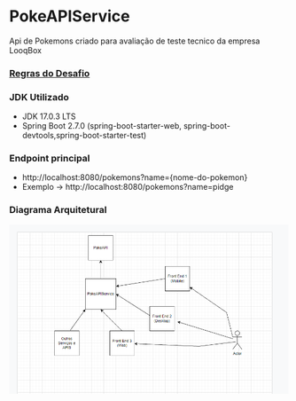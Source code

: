 # PokeAPIService
Api de Pokemons criado para avaliação de teste tecnico da empresa LooqBox

### [Regras do Desafio](https://github.com/looqbox/looqbox-backend-challenge#readme)
 
### JDK Utilizado
* JDK 17.0.3 LTS
* Spring Boot 2.7.0 (spring-boot-starter-web, spring-boot-devtools,spring-boot-starter-test) 
 
### Endpoint principal
* http://localhost:8080/pokemons?name={nome-do-pokemon}
* Exemplo -> http://localhost:8080/pokemons?name=pidge 

### Diagrama Arquitetural
![Screenshot](DIAGRAMA-ARQUITETURAL.png)


